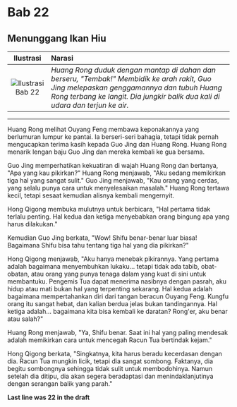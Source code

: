 # Bab 22
## Menunggang Ikan Hiu

| Ilustrasi | Narasi |
|   :---:   | :---   |
| ![Ilustrasi Bab 22](https://res.cloudinary.com/drzjshskk/image/upload/v1676693258/sdyxz/originals/loch-22_qgzx61.jpg)  | _Huang Rong duduk dengan mantap di dahan dan berseru, "Tembak!" Membidik ke arah rakit, Guo Jing melepaskan genggamannya dan tubuh Huang Rong terbang ke langit. Dia jungkir balik dua kali di udara dan terjun ke air._  |

***

Huang Rong melihat Ouyang Feng membawa keponakannya yang berlumuran lumpur ke pantai. Ia berseri-seri bahagia, tetapi tidak 
pernah mengucapkan terima kasih kepada Guo Jing dan Huang Rong. Huang Rong menarik lengan baju Guo Jing dan mereka kembali 
ke gua bersama.

Guo Jing memperhatikan kekuatiran di wajah Huang Rong dan bertanya, "Apa yang kau pikirkan?" Huang Rong menjawab, "Aku 
sedang memikirkan tiga hal yang sangat sulit." Guo Jing menjawab, "Kau orang yang cerdas, yang selalu punya cara untuk 
menyelesaikan masalah." Huang Rong tertawa kecil, tetapi sesaat kemudian alisnya kembali mengernyit.

Hong Qigong membuka mulutnya untuk berbicara, "Hal pertama tidak terlalu penting. Hal kedua dan ketiga menyebabkan orang 
bingung apa yang harus dilakukan."

Kemudian Guo Jing berkata, "Wow! Shifu benar-benar luar biasa! Bagaimana Shifu bisa tahu tentang tiga hal yang dia pikirkan?"

Hong Qigong menjawab, "Aku hanya menebak pikirannya. Yang pertama adalah bagaimana menyembuhkan lukaku... tetapi tidak ada 
tabib, obat-obatan, atau orang yang punya tenaga dalam yang kuat di sini untuk membantuku. Pengemis Tua dapat menerima 
nasibnya dengan pasrah, aku hidup atau mati bukan hal yang terpenting sekarang. Hal kedua adalah bagaimana mempertahankan 
diri dari tangan beracun Ouyang Feng. Kungfu orang itu sangat hebat, dan kalian berdua jelas bukan tandingannya. Hal ketiga 
adalah... bagaimana kita bisa kembali ke daratan? Rong'er, aku benar atau salah?"

Huang Rong menjawab, "Ya, Shifu benar. Saat ini hal yang paling mendesak adalah memikirkan cara untuk mencegah Racun Tua 
bertindak kejam."

Hong Qigong berkata, "Singkatnya, kita harus beradu kecerdasan dengan dia. Racun Tua mungkin licik, tetapi dia sangat 
sombong. Faktanya, dia begitu sombongnya sehingga tidak sulit untuk membodohinya. Namun setelah dia ditipu, dia akan segera 
beradaptasi dan menindaklanjutinya dengan serangan balik yang parah."



**Last line was 22 in the draft**
